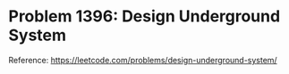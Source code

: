 # Problem 1396: Design Underground System

Reference: https://leetcode.com/problems/design-underground-system/